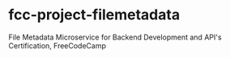 # fcc-project-filemetadata
File Metadata Microservice for Backend Development and API's Certification, FreeCodeCamp
